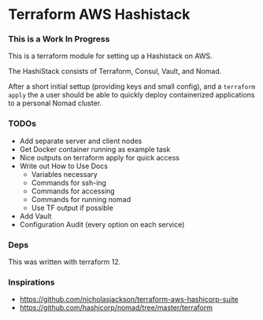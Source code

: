 # Terraform AWS Hashistack

### This is a Work In Progress

This is a terraform module for setting up a Hashistack on AWS.

The HashiStack consists of Terraform, Consul, Vault, and Nomad.

After a short initial settup (providing keys and small config), and
a `terraform apply` the a user should be able to quickly deploy
containerized applications to a personal Nomad cluster.

### TODOs

- Add separate server and client nodes
- Get Docker container running as example task
- Nice outputs on terraform apply for quick access
- Write out How to Use Docs
  - Variables necessary
  - Commands for ssh-ing
  - Commands for accessing
  - Commands for running nomad
  - Use TF output if possible
- Add Vault
- Configuration Audit (every option on each service)

### Deps

This was written with terraform 12.

### Inspirations

- https://github.com/nicholasjackson/terraform-aws-hashicorp-suite
- https://github.com/hashicorp/nomad/tree/master/terraform
